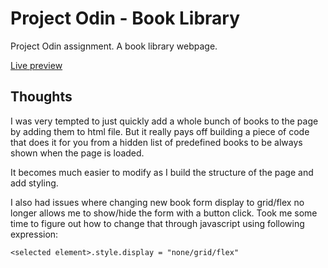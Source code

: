 # Project Odin - Book Library

Project Odin assignment. A book library webpage.

[Live preview](https://ignasc.github.io/projectodin-bookLibrary/)

## Thoughts

I was very tempted to just quickly add a whole bunch of books to the page by adding them to html file. But it really pays off building a piece of code that does it for you from a hidden list of predefined books to be always shown when the page is loaded.

It becomes much easier to modify as I build the structure of the page and add styling.

I also had issues where changing new book form display to grid/flex no longer allows me to show/hide the form with a button click. Took me some time to figure out how to change that through javascript using following expression:

    <selected element>.style.display = "none/grid/flex"

